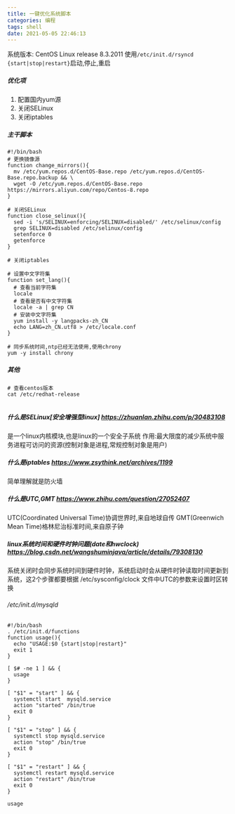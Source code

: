 ```yaml
---
title: 一键优化系统脚本
categories: 编程
tags: shell
date: 2021-05-05 22:46:13
---
```

系统版本: CentOS Linux release 8.3.2011
使用`/etc/init.d/rsyncd {start|stop|restart}`启动,停止,重启

##### 优化项
1. 配置国内yum源
1. 关闭SELinux
1. 关闭iptables

##### 主干脚本
```shell
#!/bin/bash
# 更换镜像源
function change_mirrors(){
  mv /etc/yum.repos.d/CentOS-Base.repo /etc/yum.repos.d/CentOS-Base.repo.backup && \
  wget -O /etc/yum.repos.d/CentOS-Base.repo https://mirrors.aliyun.com/repo/Centos-8.repo
}

# 关闭SELinux
function close_selinux(){
  sed -i 's/SELINUX=enforcing/SELINUX=disabled/' /etc/selinux/config
  grep SELINUX=disabled /etc/selinux/config
  setenforce 0
  getenforce
}

# 关闭iptables

# 设置中文字符集
function set_lang(){
  # 查看当前字符集
  locale
  # 查看是否有中文字符集
  locale -a | grep CN
  # 安装中文字符集
  yum install -y langpacks-zh_CN
  echo LANG=zh_CN.utf8 > /etc/locale.conf
}

# 同步系统时间,ntp已经无法使用,使用chrony
yum -y install chrony

```

##### 其他
```shell
# 查看centos版本
cat /etc/redhat-release


```
##### 什么是SELinux[安全增强型linux] https://zhuanlan.zhihu.com/p/30483108
是一个linux内核模块,也是linux的一个安全子系统
作用:最大限度的减少系统中服务进程可访问的资源(控制对象是进程,常规控制对象是用户)

##### 什么是iptables https://www.zsythink.net/archives/1199
简单理解就是防火墙

##### 什么是UTC,GMT https://www.zhihu.com/question/27052407
UTC(Coordinated Universal Time)协调世界时,来自地球自传
GMT(Greenwich Mean Time)格林尼治标准时间,来自原子钟

##### linux系统时间和硬件时钟问题(date和hwclock) https://blog.csdn.net/wangshuminjava/article/details/79308130
系统关闭时会同步系统时间到硬件时钟，系统启动时会从硬件时钟读取时间更新到系统，这2个步骤都要根据 /etc/sysconfig/clock 文件中UTC的参数来设置时区转换


###### /etc/init.d/mysqld
```shell
#!/bin/bash
. /etc/init.d/functions
function usage(){
  echo "USAGE:$0 {start|stop|restart}"
  exit 1
}

[ $# -ne 1 ] && {
  usage
}

[ "$1" = "start" ] && {
  systemctl start  mysqld.service
  action "started" /bin/true
  exit 0
}

[ "$1" = "stop" ] && {
  systemctl stop mysqld.service
  action "stop" /bin/true
  exit 0
}

[ "$1" = "restart" ] && {
  systemctl restart mysqld.service
  action "restart" /bin/true
  exit 0
}

usage

```
